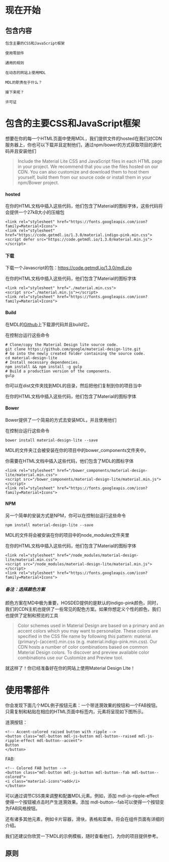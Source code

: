 # 现在开始

## 包含内容

    包含主要的CSS和JavaScript框架

    使用零部件

    通用的规则

    在动态的网站上使用MDL

    MDL的职责在于什么？

    接下来呢？

    许可证

# 包含的主要CSS和JavaScript框架

想要在你的每一个HTML页面中使用MDL，我们提供文件的hosted在我们对CDN服务器上，你也可以下载并且定制他们，通过npm/bower的方式获取项目的源代码并且安装他们

>Include the Material Lite CSS and JavaScript files in each HTML page in your project. We recommend that you use the files hosted on our CDN. You can also customize and download them to host them yourself, build them from our source code or install them in your npm/Bower project.

#### hosted

在你的HTML文档中插入这些代码，他们包含了Material的图标字体，这些代码将会提供一个27kB大小的压缩包

    <link rel="stylesheet" href="https://fonts.googleapis.com/icon?family=Material+Icons">
    <link rel="stylesheet" href="https://code.getmdl.io/1.3.0/material.indigo-pink.min.css">
    <script defer src="https://code.getmdl.io/1.3.0/material.min.js"></script>

#### 下载

下载一个Javascript的包：https://code.getmdl.io/1.3.0/mdl.zip

在你的HTML文档中插入这些代码，他们包含了Material的图标字体

    <link rel="stylesheet" href="./material.min.css">
    <script src="./material.min.js"></script>
    <link rel="stylesheet" href="https://fonts.googleapis.com/icon?family=Material+Icons">

#### Build 

在MDL的[Github](https://github.com/google/material-design-lite)上下载源代码并且build它。

在控制台运行这些命令

    # Clone/copy the Material Design lite source code.
    git clone https://github.com/google/material-design-lite.git
    # Go into the newly created folder containing the source code.
    cd material-design-lite
    # Install necessary dependencies.
    npm install && npm install -g gulp
    # Build a production version of the components.
    gulp

你可以在dist文件夹找到MDL的目录，然后把他们复制到你的项目当中

在你的HTML文档中插入这些代码，他们包含了Material的图标字体

#### Bower

Bower提供了一个简易的方式去安装MDL，并且使用他们

在控制台运行这些命令

    bower install material-design-lite --save

MDL的文件夹江会被安装在你的项目中的bower_components文件夹中。

你需要在HTML文档中插入这些代码，他们包含了MDL的图标字体

    <link rel="stylesheet" href="/bower_components/material-design-lite/material.min.css">
    <script src="/bower_components/material-design-lite/material.min.js"></script>
    <link rel="stylesheet" href="https://fonts.googleapis.com/icon?family=Material+Icons">

#### NPM 

另一个简单的安装方式是NPM，你可以在控制台运行这些命令

    npm install material-design-lite --save

MDL的文件将会被安装在你的项目中的node_modules文件夹里

在你的HTML文档中插入这些代码，他们包含了Material的图标字体

    <link rel="stylesheet" href="/node_modules/material-design-lite/material.min.css">
    <script src="/node_modules/material-design-lite/material.min.js"></script>
    <link rel="stylesheet" href="https://fonts.googleapis.com/icon?family=Material+Icons">

##### 备注：选择颜色方案

颜色方案在MD中极为重要，HOSDED提供的是默认的indigo-pink颜色，同时，我们的CDN主机也提供了一些常见的配色方案。如果你想定义个性的颜色，我们也提供了定制和预览的工具

>Color schemes used in Material Design are based on a primary and an accent colors which you may want to personalize. These colors are specified in the CSS file name by following this pattern: material.{primary}-{accent}.min.css (e.g. material.indigo-pink.min.css). Our CDN hosts a number of color combinations based on common Material Design colors. To discover and preview available color combinations use our Customize and Preview tool.

就这样了！你已经准备好在你的网站上使用Material Design LIte！

# 使用零部件

你会发现下面几个MDL例子按钮元素：一个带涟漪效果的按钮和一个FAB按钮。只需复制和粘贴在相应的HTML页面中<body>标签内，元素将呈现如下图所示。

涟漪按钮：

    <!-- Accent-colored raised button with ripple -->
    <button class="mdl-button mdl-js-button mdl-button--raised mdl-js-ripple-effect mdl-button--accent">
    Button
    </button>

FAB:

    <!-- Colored FAB button -->
    <button class="mdl-button mdl-js-button mdl-button--fab mdl-button--colored">
    <i class="material-icons">add</i>
    </button>

可以通过调节CSS类来调整和配置MDL元素。例如，添加 mdl-js-ripple-effect 使得一个按钮被点击时产生涟漪效果。添加 mdl-button--fab可以使得一个按钮变为FAB风格按钮。

还有诸多其他元素，例如卡片容器，滑块，表格和菜单。将会在组件页面有详细的介绍。

我们还建议你欣赏一下MDL的示例模板，随时查看他们，为你的项目提供参考。

## 原则


